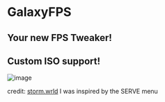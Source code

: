 # GalaxyFPS
## Your new FPS Tweaker!
## Custom ISO support!
![image](https://user-images.githubusercontent.com/100956266/210133118-601c9f50-9cd3-4b8a-aed5-dfde34de9ab1.png)

credit: [storm.wrld](https://github.com/stormwrld) I was inspired by the SERVE menu
